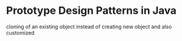  # Prototype Design Patterns in Java
 
 cloning of an existing object instead of creating new object and also customized
